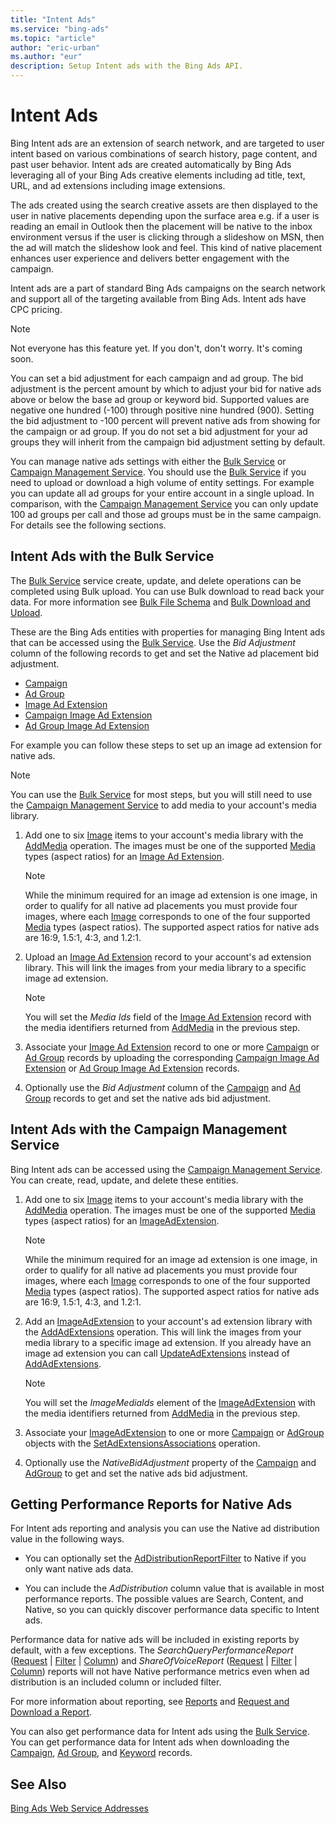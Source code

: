 ```yaml
---
title: "Intent Ads"
ms.service: "bing-ads"
ms.topic: "article"
author: "eric-urban"
ms.author: "eur"
description: Setup Intent ads with the Bing Ads API.
---
```

# Intent Ads
Bing Intent ads are an extension of search network, and are targeted to user intent based on various combinations of search history, page content, and past user behavior. Intent ads are created automatically by Bing Ads leveraging all of your Bing Ads creative elements including ad title, text, URL, and ad extensions including image extensions.  

The ads created using the search creative assets are then displayed to the user in native placements depending upon the surface area e.g. if a user is reading an email in Outlook then the placement will be native to the inbox environment versus if the user is clicking through a slideshow on MSN, then the ad will match the slideshow look and feel. This kind of native placement enhances user experience and delivers better engagement with the campaign. 

Intent ads are a part of standard Bing Ads campaigns on the search network and support all of the targeting available from Bing Ads. Intent ads have CPC pricing. 

> [!NOTE]
> Not everyone has this feature yet. If you don't, don't worry. It's coming soon.

You can set a bid adjustment for each campaign and ad group. The bid adjustment is the percent amount by which to adjust your bid for native ads above or below the base ad group or keyword bid. Supported values are negative one hundred (-100) through positive nine hundred (900). Setting the bid adjustment to -100 percent will prevent native ads from showing for the campaign or ad group. If you do not set a bid adjustment for your ad groups they will inherit from the campaign bid adjustment setting by default.

You can manage native ads settings with either the [Bulk Service](bingads/bulk-service/bulk-service-reference.md) or [Campaign Management Service](bingads/campaign-management-service/campaign-management-service-reference.md). You should use the [Bulk Service](bingads/bulk-service/bulk-service-reference.md) if you need to upload or download a high volume of entity settings. For example you can update all ad groups for your entire account in a single upload. In comparison, with the [Campaign Management Service](bingads/campaign-management-service/campaign-management-service-reference.md) you can only update 100 ad groups per call and those ad groups must be in the same campaign. For details see the following sections.

## <a name="bulkservice"></a>Intent Ads with the Bulk Service
The [Bulk Service](bingads/bulk-service/bulk-service-reference.md) service create, update, and delete operations can be completed using Bulk upload. You can use Bulk download to read back your data. For more information see [Bulk File Schema](bingads/bulk-service/bulk-file-schema.md) and [Bulk Download and Upload](bulk-download-upload.md).

These are the Bing Ads entities with properties for managing Bing Intent ads that can be accessed using the [Bulk Service](bingads/bulk-service/bulk-service-reference.md). Use the *Bid Adjustment* column of the following records to get and set the Native ad placement bid adjustment.

-   [Campaign](bingads/bulk-service/campaign.md)  
-   [Ad Group](bingads/bulk-service/ad-group.md)  
-   [Image Ad Extension](bingads/bulk-service/image-ad-extension.md)  
-   [Campaign Image Ad Extension](bingads/bulk-service/campaign-image-ad-extension.md)  
-   [Ad Group Image Ad Extension](bingads/bulk-service/ad-group-image-ad-extension.md)  

For example you can follow these steps to set up an image ad extension for native ads.

> [!NOTE]
> You can use the [Bulk Service](bingads/bulk-service/bulk-service-reference.md) for most steps, but you will still need to use the [Campaign Management Service](#campaignservice) to add media to your account's media library.

1.  Add one to six [Image](bingads/campaign-management-service/image.md) items to your account's media library with the [AddMedia](bingads/campaign-management-service/addmedia.md) operation. The images must be one of the supported [Media](bingads/campaign-management-service/media.md) types (aspect ratios) for an [Image Ad Extension](bingads/bulk-service/image-ad-extension.md).

    > [!NOTE]
    > While the minimum required for an image ad extension is one image, in order to qualify for all native ad placements you must provide four images, where each [Image](bingads/campaign-management-service/image.md) corresponds to one of the four supported [Media](bingads/campaign-management-service/media.md) types (aspect ratios). The supported aspect ratios for native ads are 16:9, 1.5:1, 4:3, and 1.2:1.

2.  Upload an [Image Ad Extension](bingads/bulk-service/image-ad-extension.md) record to your account's ad extension library. This will link the images from your media library to a specific image ad extension.

    > [!NOTE]
    > You will set the *Media Ids* field of the [Image Ad Extension](bingads/bulk-service/image-ad-extension.md) record with the media identifiers returned from [AddMedia](bingads/campaign-management-service/addmedia.md) in the previous step.

3.  Associate your [Image Ad Extension](bingads/bulk-service/image-ad-extension.md) record to one or more [Campaign](bingads/bulk-service/campaign.md) or [Ad Group](bingads/bulk-service/ad-group.md) records by uploading the corresponding [Campaign Image Ad Extension](bingads/bulk-service/campaign-image-ad-extension.md) or [Ad Group Image Ad Extension](bingads/bulk-service/ad-group-image-ad-extension.md) records.

4.  Optionally use the *Bid Adjustment* column of the [Campaign](bingads/bulk-service/campaign.md) and [Ad Group](bingads/bulk-service/ad-group.md) records to get and set the native ads bid adjustment.

## <a name="campaignservice"></a>Intent Ads with the Campaign Management Service
Bing Intent ads can be accessed using the [Campaign Management Service](bingads/campaign-management-service/campaign-management-service-reference.md). You can create, read, update, and delete these entities.

1.  Add one to six [Image](bingads/campaign-management-service/image.md) items to your account's media library with the [AddMedia](bingads/campaign-management-service/addmedia.md) operation. The images must be one of the supported [Media](bingads/campaign-management-service/media.md) types (aspect ratios) for an [ImageAdExtension](bingads/campaign-management-service/imageadextension.md).

    > [!NOTE]
    > While the minimum required for an image ad extension is one image, in order to qualify for all native ad placements you must provide four images, where each [Image](bingads/campaign-management-service/image.md) corresponds to one of the four supported [Media](bingads/campaign-management-service/media.md) types (aspect ratios). The supported aspect ratios for native ads are 16:9, 1.5:1, 4:3, and 1.2:1.

2.  Add an [ImageAdExtension](bingads/campaign-management-service/imageadextension.md) to your account's ad extension library with the [AddAdExtensions](bingads/campaign-management-service/addadextensions.md) operation. This will link the images from your media library to a specific image ad extension. If you already have an image ad extension you can call [UpdateAdExtensions](bingads/campaign-management-service/updateadextensions.md) instead of [AddAdExtensions](bingads/campaign-management-service/addadextensions.md).

    > [!NOTE]
    > You will set the *ImageMediaIds* element of the [ImageAdExtension](bingads/campaign-management-service/imageadextension.md) with the media identifiers returned from [AddMedia](bingads/campaign-management-service/addmedia.md) in the previous step.

3.  Associate your [ImageAdExtension](bingads/campaign-management-service/imageadextension.md) to one or more [Campaign](bingads/campaign-management-service/campaign.md) or [AdGroup](bingads/campaign-management-service/adgroup.md) objects with the [SetAdExtensionsAssociations](bingads/campaign-management-service/setadextensionsassociations.md) operation.

4.  Optionally use the *NativeBidAdjustment* property of the [Campaign](bingads/campaign-management-service/campaign.md) and [AdGroup](bingads/campaign-management-service/adgroup.md) to get and set the native ads bid adjustment.

## <a name="reporting"></a>Getting Performance Reports for Native Ads
For Intent ads reporting and analysis you can use the Native ad distribution value in the following ways.

-   You can optionally set the [AdDistributionReportFilter](bingads/reporting-service/addistributionreportfilter.md) to Native if you only want native ads data.

-   You can include the *AdDistribution* column value that is available in most performance reports. The possible values are Search, Content, and Native, so you can quickly discover performance data specific to Intent ads.

Performance data for native ads will be included in existing reports by default, with a few exceptions. The *SearchQueryPerformanceReport* ([Request](bingads/reporting-service/searchqueryperformancereportrequest.md) | [Filter](bingads/reporting-service/searchqueryperformancereportfilter.md) | [Column](bingads/reporting-service/searchqueryperformancereportcolumn.md)) and *ShareOfVoiceReport* ([Request](bingads/reporting-service/shareofvoicereportrequest.md) | [Filter](bingads/reporting-service/shareofvoicereportfilter.md) | [Column](bingads/reporting-service/shareofvoicereportcolumn.md)) reports will not have Native performance metrics even when ad distribution is an included column or included filter.

For more information about reporting, see [Reports](reports.md) and [Request and Download a Report](request-download-report.md).

You can also get performance data for Intent ads using the [Bulk Service](bingads/bulk-service/bulk-service-reference.md). You can get performance data for Intent ads when downloading the [Campaign](bingads/bulk-service/campaign.md), [Ad Group](bingads/bulk-service/ad-group.md), and [Keyword](bingads/bulk-service/keyword.md) records.

## See Also
[Bing Ads Web Service Addresses](web-service-addresses.md)  

